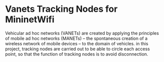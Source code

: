 # Vanets Tracking Nodes for MininetWifi
Vehicular ad hoc networks (VANETs) are created by applying the principles of mobile ad hoc networks (MANETs) – the spontaneous creation of a wireless network of mobile devices – to the domain of vehicles.
in this project, tracking nodes are carried out to be able to circle each access point, so that the function of tracking nodes is to avoid disconnection.

